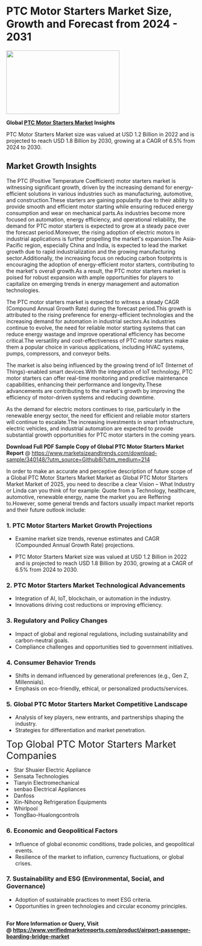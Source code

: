 <H1>PTC Motor Starters Market Size, Growth and Forecast from 2024 - 2031</H1><img class="aligncenter size-medium wp-image-584254" src="https://thirdeyenews.in/wp-content/uploads/2024/09/Global-Market-Research-300x168.jpeg" alt="" width="300" height="168" /><p><strong>Global&nbsp;<a href="https://www.marketsizeandtrends.com/download-sample/340148/?utm_source=Github8j?utm_medium=214">PTC Motor Starters Market</a> Insights</strong></p><p>PTC Motor Starters Market size was valued at USD 1.2 Billion in 2022 and is projected to reach USD 1.8 Billion by 2030, growing at a CAGR of 6.5% from 2024 to 2030.</p><p><h2>Market Growth Insights</h2> <p>The PTC (Positive Temperature Coefficient) motor starters market is witnessing significant growth, driven by the increasing demand for energy-efficient solutions in various industries such as manufacturing, automotive, and construction.These starters are gaining popularity due to their ability to provide smooth and efficient motor starting while ensuring reduced energy consumption and wear on mechanical parts.As industries become more focused on automation, energy efficiency, and operational reliability, the demand for PTC motor starters is expected to grow at a steady pace over the forecast period.Moreover, the rising adoption of electric motors in industrial applications is further propelling the market's expansion.The Asia-Pacific region, especially China and India, is expected to lead the market growth due to rapid industrialization and the growing manufacturing sector.Additionally, the increasing focus on reducing carbon footprints is encouraging the adoption of energy-efficient motor starters, contributing to the market's overall growth.As a result, the PTC motor starters market is poised for robust expansion with ample opportunities for players to capitalize on emerging trends in energy management and automation technologies.</p> <p>The PTC motor starters market is expected to witness a steady CAGR (Compound Annual Growth Rate) during the forecast period.This growth is attributed to the rising preference for energy-efficient technologies and the increasing demand for automation in industrial sectors.As industries continue to evolve, the need for reliable motor starting systems that can reduce energy wastage and improve operational efficiency has become critical.The versatility and cost-effectiveness of PTC motor starters make them a popular choice in various applications, including HVAC systems, pumps, compressors, and conveyor belts.</p> <p>The market is also being influenced by the growing trend of IoT (Internet of Things)-enabled smart devices.With the integration of IoT technology, PTC motor starters can offer real-time monitoring and predictive maintenance capabilities, enhancing their performance and longevity.These advancements are contributing to the market's growth by improving the efficiency of motor-driven systems and reducing downtime.</p> <p>As the demand for electric motors continues to rise, particularly in the renewable energy sector, the need for efficient and reliable motor starters will continue to escalate.The increasing investments in smart infrastructure, electric vehicles, and industrial automation are expected to provide substantial growth opportunities for PTC motor starters in the coming years.</p> <p><span class=""><strong>Download Full PDF Sample Copy of Global PTC Motor Starters Market Report</strong> @ <a href="https://www.marketsizeandtrends.com/download-sample/340148/?utm_source=Github8j?utm_medium=214" target="_blank">https://www.marketsizeandtrends.com/download-sample/340148/?utm_source=Github8j?utm_medium=214</a></span></p><p>In order to make an accurate and perceptive description of future scope of a Global&nbsp;PTC Motor Starters Market Market as Global&nbsp;PTC Motor Starters Market Market of 2025, you need to describe a clear Vision &ndash; What Industry or Linda can you think of for example: Quote from a Technology, healthcare, automotive, renewable energy, name the market you are Reffering to.However, some general trends and factors usually impact market reports and their future outlook include:</p><h3>1.&nbsp;<strong>PTC Motor Starters Market Growth Projections</strong></h3><ul><li>Examine market size trends, revenue estimates and CAGR (Compounded Annual Growth Rate) projections.</li><li><p>PTC Motor Starters Market size was valued at USD 1.2 Billion in 2022 and is projected to reach USD 1.8 Billion by 2030, growing at a CAGR of 6.5% from 2024 to 2030.</p></li></ul><h3>2.&nbsp;<strong>PTC Motor Starters Market Technological Advancements</strong></h3><ul><li>Integration of AI, IoT, blockchain, or automation in the industry.</li><li>Innovations driving cost reductions or improving efficiency.</li></ul><h3>3.&nbsp;<strong>Regulatory and Policy Changes</strong></h3><ul><li>Impact of global and regional regulations, including sustainability and carbon-neutral goals.</li><li>Compliance challenges and opportunities tied to government initiatives.</li></ul><h3>4.&nbsp;<strong>Consumer Behavior Trends</strong></h3><ul><li>Shifts in demand influenced by generational preferences (e.g., Gen Z, Millennials).</li><li>Emphasis on eco-friendly, ethical, or personalized products/services.</li></ul><h3>5.&nbsp;<strong>Global PTC Motor Starters Market Competitive Landscape</strong></h3><ul><li>Analysis of key players, new entrants, and partnerships shaping the industry.</li><li>Strategies for differentiation and market penetration.</li></ul><p data-pm-slice="1 1 []"><span style="color: inherit; font-family: inherit; font-size: 25px;">Top Global PTC Motor Starters Market Companies</span></p><div class="" data-test-id=""><p><li>Star Shuaier Electric Appliance</li><li> Sensata Technologies</li><li> Tianyin Electromechanical</li><li> senbao Electrical Appliances</li><li> Danfoss</li><li> Xin-Nihong Refrigeration Equipments</li><li> Whirlpool</li><li> TongBao-Hualongcontrols</li></p></div><h3>6.&nbsp;<strong>Economic and Geopolitical Factors</strong></h3><ul><li>Influence of global economic conditions, trade policies, and geopolitical events.</li><li>Resilience of the market to inflation, currency fluctuations, or global crises.</li></ul><h3>7.&nbsp;<strong>Sustainability and ESG (Environmental, Social, and Governance)</strong></h3><ul><li>Adoption of sustainable practices to meet ESG criteria.</li><li>Opportunities in green technologies and circular economy principles.</li></ul><h2><strong style="font-size: 14px;">For More Information or Query, Visit @&nbsp;</strong><a style="background-color: #ffffff; font-size: 14px;" href="https://www.marketsizeandtrends.com/report/ptc-motor-starters-market/" target="_blank">https://www.verifiedmarketreports.com/product/airport-passenger-boarding-bridge-market</a></h2>